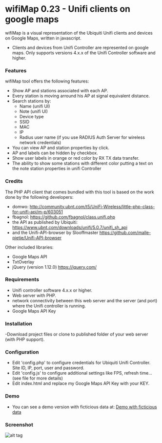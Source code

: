 # wifiMap 0.23 - Unifi clients on google maps
wifiMap is a visual representation of the Ubiquiti Unifi clients and devices on Google Maps, written in javascript.

- Clients and devices from Unifi Controller are represented on google maps. Only supports versions 4.x.x of the Unifi Controller software and higher.

### Features
wifiMap tool offers the following features:
- Show AP and stations associated with each AP.
- Every station is moving arround his AP at signal equivalent distance.
- Search stations by:
	<ul><li>Name (unifi UI)</li>
	<li>Note (unifi UI)</li>
	<li>Device type</li>
	<li>SSID</li>
	<li>MAC</li>
	<li>IP</li>
	<li>Radius user name (if you use RADIUS Auth Server for wireless network credentials)</li></ul>
 - You can view AP and station properties by click.
 - AP and labels can be hidden by checkbox.
 - Show user labels in orange or red color by RX TX data transfer.
 - The ability to show some stations with different color putting a text on the note station properties in unifi Controller


### Credits
The PHP API client that comes bundled with this tool is based on the work done by the following developers:
- domwo: http://community.ubnt.com/t5/UniFi-Wireless/little-php-class-for-unifi-api/m-p/603051
- fbagnol: https://github.com/fbagnol/class.unifi.php
- the API as published by Ubiquiti: https://www.ubnt.com/downloads/unifi/5.0.7/unifi_sh_api
- and the Unifi-API-browser by Slooffmaster
	https://github.com/malle-pietje/Unifi-API-browser 

Other included libraries:
- Google Maps API
- TxtOverlay
- jQuery (version 1.12.0) https://jquery.com/


### Requirements
- Unifi controller software 4.x.x or higher.
- Web server with PHP.
- network connectivity between this web server and the server (and port) where the Unifi controller is running.
- Google Maps API Key

### Installation
-Download project files or clone to published folder of your web server (with PHP support).

### Configuration
- Edit 'config.php' to configure credentials for Ubiquiti Unifi Controller. Site ID, IP, port, user and password.
- Edit 'config.js' to configure additional settings like FPS, refresh time... (see file for more details)
- Edit index.html and replace my Google Maps API Key with your KEY.

### Demo
- You can see a demo version with ficticious data at:
<a href="http://control.insmollerussa.cat/demowifimap/">Demo with ficticious data</a>

### Screenshot

![alt tag](https://github.com/jsirera/wifiMap/blob/master/images/example.jpg "Sample screenshot")
